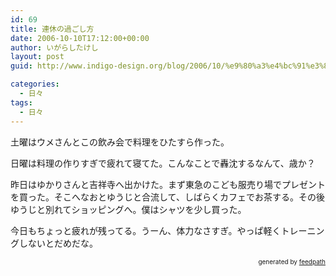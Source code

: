 ```yaml
---
id: 69
title: 連休の過ごし方
date: 2006-10-10T17:12:00+00:00
author: いがらしたけし
layout: post
guid: http://www.indigo-design.org/blog/2006/10/%e9%80%a3%e4%bc%91%e3%81%ae%e9%81%8e%e3%81%94%e3%81%97%e6%96%b9/

categories:
  - 日々
tags:
  - 日々
---
```

土曜はウメさんとこの飲み会で料理をひたすら作った。

日曜は料理の作りすぎで疲れて寝てた。こんなことで轟沈するなんて、歳か？

昨日はゆかりさんと吉祥寺へ出かけた。まず東急のこども服売り場でプレゼントを買った。そこへなおとゆうじと合流して、しばらくカフェでお茶する。その後ゆうじと別れてショッピングへ。僕はシャツを少し買った。

今日もちょっと疲れが残ってる。うーん、体力なさすぎ。やっぱ軽くトレーニングしないとだめだな。

<div style="text-align: right;font-size: 10px">
  &nbsp;&nbsp;<span>generated by <a href="http://feedpath.jp">feedpath</a></span>
</div>
